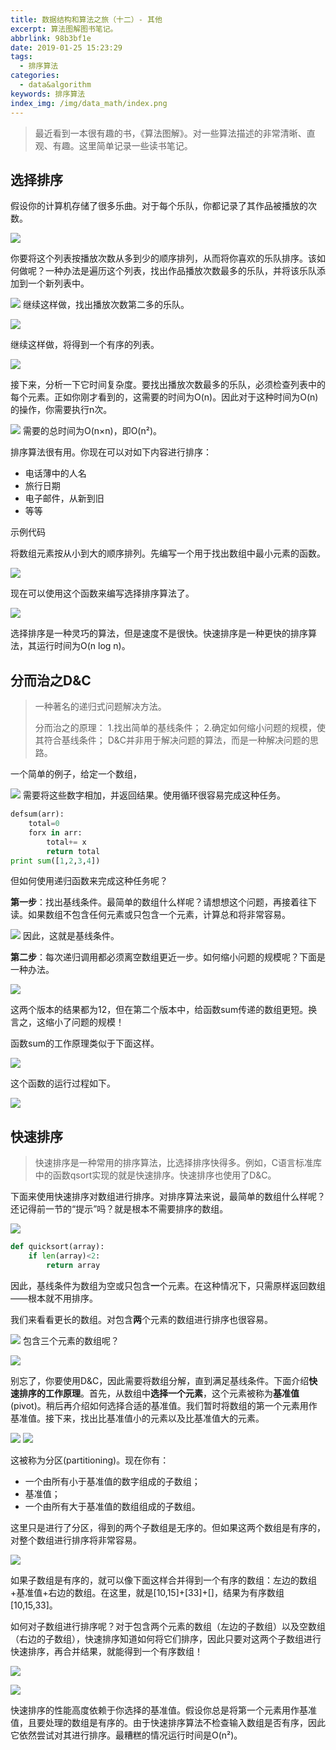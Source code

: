 ```yaml
---
title: 数据结构和算法之旅（十二）- 其他
excerpt: 算法图解图书笔记。
abbrlink: 98b3bf1e
date: 2019-01-25 15:23:29
tags:
  - 排序算法
categories:
  - data&algorithm
keywords: 排序算法
index_img: /img/data_math/index.png
---
```

> 最近看到一本很有趣的书，《算法图解》。对一些算法描述的非常清晰、直观、有趣。这里简单记录一些读书笔记。

## 选择排序

假设你的计算机存储了很多乐曲。对于每个乐队，你都记录了其作品被播放的次数。

![](https://hexo-img-bucket-1306020160.cos.ap-beijing.myqcloud.com/pic/202402041629883.png)

你要将这个列表按播放次数从多到少的顺序排列，从而将你喜欢的乐队排序。该如何做呢？一种办法是遍历这个列表，找出作品播放次数最多的乐队，并将该乐队添加到一个新列表中。

![](https://hexo-img-bucket-1306020160.cos.ap-beijing.myqcloud.com/pic/202402041630942.png)
继续这样做，找出播放次数第二多的乐队。

![](https://hexo-img-bucket-1306020160.cos.ap-beijing.myqcloud.com/pic/202402041631736.png)


继续这样做，将得到一个有序的列表。

![](https://hexo-img-bucket-1306020160.cos.ap-beijing.myqcloud.com/pic/202402041631559.png)

接下来，分析一下它时间复杂度。要找出播放次数最多的乐队，必须检查列表中的每个元素。正如你刚才看到的，这需要的时间为O(n)。因此对于这种时间为O(n)的操作，你需要执行n次。

![](https://hexo-img-bucket-1306020160.cos.ap-beijing.myqcloud.com/pic/202402041634338.png)
需要的总时间为O(n×n)，即O(n²)。

排序算法很有用。你现在可以对如下内容进行排序：
- 电话薄中的人名
- 旅行日期
- 电子邮件，从新到旧
- 等等

示例代码

将数组元素按从小到大的顺序排列。先编写一个用于找出数组中最小元素的函数。

![](https://hexo-img-bucket-1306020160.cos.ap-beijing.myqcloud.com/pic/202402041639433.png)

现在可以使用这个函数来编写选择排序算法了。

![](https://hexo-img-bucket-1306020160.cos.ap-beijing.myqcloud.com/pic/202402041640898.png)

选择排序是一种灵巧的算法，但是速度不是很快。快速排序是一种更快的排序算法，其运行时间为O(n log n)。

## 分而治之D&C

> 一种著名的递归式问题解决方法。
> 
> 分而治之的原理：
> 1.找出简单的基线条件；
> 2.确定如何缩小问题的规模，使其符合基线条件；
> D&C并非用于解决问题的算法，而是一种解决问题的思路。

一个简单的例子，给定一个数组，

![](https://hexo-img-bucket-1306020160.cos.ap-beijing.myqcloud.com/pic/202402041646083.png)
需要将这些数字相加，并返回结果。使用循环很容易完成这种任务。

```python
defsum(arr): 
	total=0 
	forx in arr: 
		total+= x 
		return total 
print sum([1,2,3,4])
```


但如何使用递归函数来完成这种任务呢？

**第一步**：找出基线条件。最简单的数组什么样呢？请想想这个问题，再接着往下读。如果数组不包含任何元素或只包含一个元素，计算总和将非常容易。

![](https://hexo-img-bucket-1306020160.cos.ap-beijing.myqcloud.com/pic/202402041649064.png)
因此，这就是基线条件。

**第二步**：每次递归调用都必须离空数组更近一步。如何缩小问题的规模呢？下面是一种办法。

![](https://hexo-img-bucket-1306020160.cos.ap-beijing.myqcloud.com/pic/202402041650285.png)

这两个版本的结果都为12，但在第二个版本中，给函数sum传递的数组更短。换言之，这缩小了问题的规模！

函数sum的工作原理类似于下面这样。

![](https://hexo-img-bucket-1306020160.cos.ap-beijing.myqcloud.com/pic/202402041651529.png)

这个函数的运行过程如下。

![](https://hexo-img-bucket-1306020160.cos.ap-beijing.myqcloud.com/pic/202402041651359.png)

## 快速排序

> 快速排序是一种常用的排序算法，比选择排序快得多。例如，C语言标准库中的函数qsort实现的就是快速排序。快速排序也使用了D&C。

下面来使用快速排序对数组进行排序。对排序算法来说，最简单的数组什么样呢？还记得前一节的“提示”吗？就是根本不需要排序的数组。

![](https://hexo-img-bucket-1306020160.cos.ap-beijing.myqcloud.com/pic/202402041657372.png)

```python
def quicksort(array): 
	if len(array)<2: 
		return array
```

因此，基线条件为数组为空或只包含**一**个元素。在这种情况下，只需原样返回数组——根本就不用排序。

我们来看看更长的数组。对包含**两**个元素的数组进行排序也很容易。

![](https://hexo-img-bucket-1306020160.cos.ap-beijing.myqcloud.com/pic/202402041659123.png)
包含三个元素的数组呢？

![](https://hexo-img-bucket-1306020160.cos.ap-beijing.myqcloud.com/pic/202402041700889.png)

别忘了，你要使用D&C，因此需要将数组分解，直到满足基线条件。下面介绍**快速排序的工作原理**。首先，从数组中**选择一个元素**，这个元素被称为**基准值**(pivot)。稍后再介绍如何选择合适的基准值。我们暂时将数组的第一个元素用作基准值。接下来，找出比基准值小的元素以及比基准值大的元素。

![](https://hexo-img-bucket-1306020160.cos.ap-beijing.myqcloud.com/pic/202402041701782.png)
![](https://hexo-img-bucket-1306020160.cos.ap-beijing.myqcloud.com/pic/202402041701748.png)

这被称为分区(partitioning)。现在你有：
- 一个由所有小于基准值的数字组成的子数组；
- 基准值；
- 一个由所有大于基准值的数组组成的子数组。

这里只是进行了分区，得到的两个子数组是无序的。但如果这两个数组是有序的，对整个数组进行排序将非常容易。

![](https://hexo-img-bucket-1306020160.cos.ap-beijing.myqcloud.com/pic/202402041702668.png)

如果子数组是有序的，就可以像下面这样合并得到一个有序的数组：左边的数组+基准值+右边的数组。在这里，就是[10,15]+[33]+[]，结果为有序数组[10,15,33]。

如何对子数组进行排序呢？对于包含两个元素的数组（左边的子数组）以及空数组（右边的子数组），快速排序知道如何将它们排序，因此只要对这两个子数组进行快速排序，再合并结果，就能得到一个有序数组！

![](https://hexo-img-bucket-1306020160.cos.ap-beijing.myqcloud.com/pic/202402041704511.png)

![](https://hexo-img-bucket-1306020160.cos.ap-beijing.myqcloud.com/pic/202402041705539.png)

快速排序的性能高度依赖于你选择的基准值。假设你总是将第一个元素用作基准值，且要处理的数组是有序的。由于快速排序算法不检查输入数组是否有序，因此它依然尝试对其进行排序。最糟糕的情况运行时间是O(n²)。

